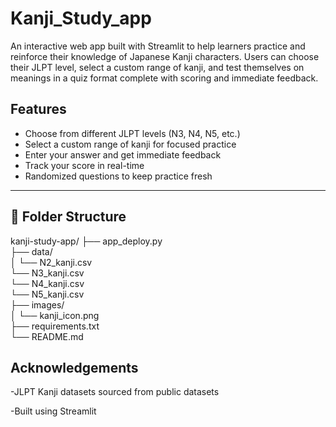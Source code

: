 # Kanji_Study_app
An interactive web app built with Streamlit to help learners practice and reinforce their knowledge of Japanese Kanji characters. Users can choose their JLPT level, select a custom range of kanji, and test themselves on meanings in a quiz format complete with scoring and immediate feedback.


##  Features

-  Choose from different JLPT levels (N3, N4, N5, etc.)
-  Select a custom range of kanji for focused practice
-  Enter your answer and get immediate feedback
-  Track your score in real-time
-  Randomized questions to keep practice fresh

---

## 📂 Folder Structure

kanji-study-app/
├── app_deploy.py <br/>
├── data/ <br/>
│ └── N2_kanji.csv <br/>
  └── N3_kanji.csv <br/>
  └── N4_kanji.csv <br/>
  └── N5_kanji.csv <br/>
├── images/ <br/>
│ └── kanji_icon.png <br/>
├── requirements.txt <br/>
└── README.md <br/>

## Acknowledgements
-JLPT Kanji datasets sourced from public datasets

-Built using Streamlit
